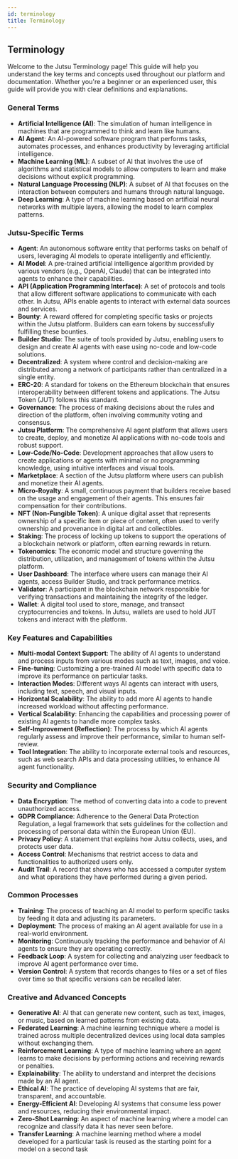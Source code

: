 ```yaml
---
id: terminology
title: Terminology
---
```


## Terminology

Welcome to the Jutsu Terminology page! This guide will help you understand the key terms and concepts used throughout our platform and documentation. Whether you're a beginner or an experienced user, this guide will provide you with clear definitions and explanations.

### General Terms

-   **Artificial Intelligence (AI)**: The simulation of human intelligence in machines that are programmed to think and learn like humans.
-   **AI Agent**: An AI-powered software program that performs tasks, automates processes, and enhances productivity by leveraging artificial intelligence.
-   **Machine Learning (ML)**: A subset of AI that involves the use of algorithms and statistical models to allow computers to learn and make decisions without explicit programming.
-   **Natural Language Processing (NLP)**: A subset of AI that focuses on the interaction between computers and humans through natural language.
-   **Deep Learning**: A type of machine learning based on artificial neural networks with multiple layers, allowing the model to learn complex patterns.

### Jutsu-Specific Terms

-   **Agent**: An autonomous software entity that performs tasks on behalf of users, leveraging AI models to operate intelligently and efficiently.
-   **AI Model**: A pre-trained artificial intelligence algorithm provided by various vendors (e.g., OpenAI, Claude) that can be integrated into agents to enhance their capabilities.
-   **API (Application Programming Interface)**: A set of protocols and tools that allow different software applications to communicate with each other. In Jutsu, APIs enable agents to interact with external data sources and services.
-   **Bounty**: A reward offered for completing specific tasks or projects within the Jutsu platform. Builders can earn tokens by successfully fulfilling these bounties.
-   **Builder Studio**: The suite of tools provided by Jutsu, enabling users to design and create AI agents with ease using no-code and low-code solutions.
-   **Decentralized**: A system where control and decision-making are distributed among a network of participants rather than centralized in a single entity.
-   **ERC-20**: A standard for tokens on the Ethereum blockchain that ensures interoperability between different tokens and applications. The Jutsu Token (JUT) follows this standard.
-   **Governance**: The process of making decisions about the rules and direction of the platform, often involving community voting and consensus.
-   **Jutsu Platform**: The comprehensive AI agent platform that allows users to create, deploy, and monetize AI applications with no-code tools and robust support.
-   **Low-Code/No-Code**: Development approaches that allow users to create applications or agents with minimal or no programming knowledge, using intuitive interfaces and visual tools.
-   **Marketplace**: A section of the Jutsu platform where users can publish and monetize their AI agents.
-   **Micro-Royalty**: A small, continuous payment that builders receive based on the usage and engagement of their agents. This ensures fair compensation for their contributions.
-   **NFT (Non-Fungible Token)**: A unique digital asset that represents ownership of a specific item or piece of content, often used to verify ownership and provenance in digital art and collectibles.
-   **Staking**: The process of locking up tokens to support the operations of a blockchain network or platform, often earning rewards in return.
-   **Tokenomics**: The economic model and structure governing the distribution, utilization, and management of tokens within the Jutsu platform.
-   **User Dashboard**: The interface where users can manage their AI agents, access Builder Studio, and track performance metrics.
-   **Validator**: A participant in the blockchain network responsible for verifying transactions and maintaining the integrity of the ledger.
-   **Wallet**: A digital tool used to store, manage, and transact cryptocurrencies and tokens. In Jutsu, wallets are used to hold JUT tokens and interact with the platform.

### Key Features and Capabilities

-   **Multi-modal Context Support**: The ability of AI agents to understand and process inputs from various modes such as text, images, and voice.
-   **Fine-tuning**: Customizing a pre-trained AI model with specific data to improve its performance on particular tasks.
-   **Interaction Modes**: Different ways AI agents can interact with users, including text, speech, and visual inputs.
-   **Horizontal Scalability**: The ability to add more AI agents to handle increased workload without affecting performance.
-   **Vertical Scalability**: Enhancing the capabilities and processing power of existing AI agents to handle more complex tasks.
-   **Self-Improvement (Reflection)**: The process by which AI agents regularly assess and improve their performance, similar to human self-review.
-   **Tool Integration**: The ability to incorporate external tools and resources, such as web search APIs and data processing utilities, to enhance AI agent functionality.

### Security and Compliance

-   **Data Encryption**: The method of converting data into a code to prevent unauthorized access.
-   **GDPR Compliance**: Adherence to the General Data Protection Regulation, a legal framework that sets guidelines for the collection and processing of personal data within the European Union (EU).
-   **Privacy Policy**: A statement that explains how Jutsu collects, uses, and protects user data.
-   **Access Control**: Mechanisms that restrict access to data and functionalities to authorized users only.
-   **Audit Trail**: A record that shows who has accessed a computer system and what operations they have performed during a given period.

### Common Processes

-   **Training**: The process of teaching an AI model to perform specific tasks by feeding it data and adjusting its parameters.
-   **Deployment**: The process of making an AI agent available for use in a real-world environment.
-   **Monitoring**: Continuously tracking the performance and behavior of AI agents to ensure they are operating correctly.
-   **Feedback Loop**: A system for collecting and analyzing user feedback to improve AI agent performance over time.
-   **Version Control**: A system that records changes to files or a set of files over time so that specific versions can be recalled later.

### Creative and Advanced Concepts

-   **Generative AI**: AI that can generate new content, such as text, images, or music, based on learned patterns from existing data.
-   **Federated Learning**: A machine learning technique where a model is trained across multiple decentralized devices using local data samples without exchanging them.
-   **Reinforcement Learning**: A type of machine learning where an agent learns to make decisions by performing actions and receiving rewards or penalties.
-   **Explainability**: The ability to understand and interpret the decisions made by an AI agent.
-   **Ethical AI**: The practice of developing AI systems that are fair, transparent, and accountable.
-   **Energy-Efficient AI**: Developing AI systems that consume less power and resources, reducing their environmental impact.
-   **Zero-Shot Learning**: An aspect of machine learning where a model can recognize and classify data it has never seen before.
-   **Transfer Learning**: A machine learning method where a model developed for a particular task is reused as the starting point for a model on a second task

